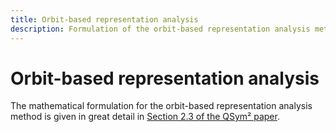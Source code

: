 ```yaml
---
title: Orbit-based representation analysis
description: Formulation of the orbit-based representation analysis method
---
```


# Orbit-based representation analysis

The mathematical formulation for the orbit-based representation analysis method is given in great detail in [Section 2.3 of the QSym² paper](../about/authorship.md#publications).
